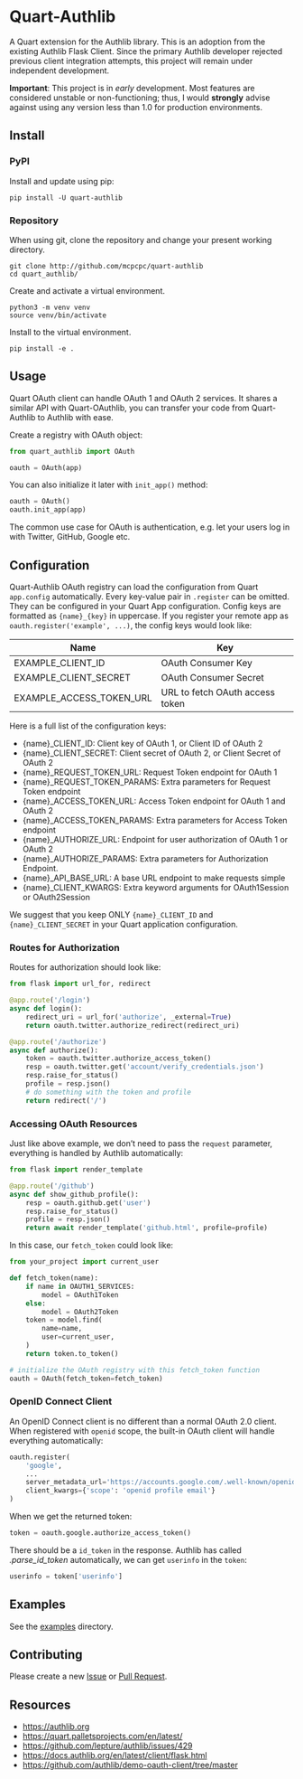 # Quart-Authlib

A Quart extension for the Authlib library. This is an adoption from the existing Authlib Flask Client.  Since the primary Authlib developer rejected previous client integration attempts, this project will remain under independent development.

**Important**: This project is in *early* development. Most features are considered unstable or non-functioning; thus, I would **strongly** advise against using any version less than 1.0 for production environments.

## Install

### PyPI

Install and update using pip:

```shell
pip install -U quart-authlib
```

### Repository

When using git, clone the repository and change your present working directory.

```shell
git clone http://github.com/mcpcpc/quart-authlib
cd quart_authlib/
```

Create and activate a virtual environment.

```shell
python3 -m venv venv
source venv/bin/activate
```

Install to the virtual environment.

```shell
pip install -e .
```

## Usage

Quart OAuth client can handle OAuth 1 and OAuth 2 services. It shares a similar API with Quart-OAuthlib, you can transfer your code from Quart-Authlib to Authlib with ease.

Create a registry with OAuth object:

```python
from quart_authlib import OAuth

oauth = OAuth(app)
```

You can also initialize it later with `init_app()` method:

```python
oauth = OAuth()
oauth.init_app(app)
```

The common use case for OAuth is authentication, e.g. let your users log in with Twitter, GitHub, Google etc.

## Configuration

Quart-Authlib OAuth registry can load the configuration from Quart `app.config` automatically. Every key-value pair in `.register` can be omitted. They can be configured in your Quart App configuration. Config keys are formatted as `{name}_{key}` in uppercase. If you register your remote app as `oauth.register('example', ...)`, the config keys would look like:

| Name                        | Key                                                        |
| --------------------------- | ---------------------------------------------------------- |
| EXAMPLE_CLIENT_ID           | OAuth Consumer Key                                         |
| EXAMPLE_CLIENT_SECRET       | OAuth Consumer Secret                                      |
| EXAMPLE_ACCESS_TOKEN_URL    | URL to fetch OAuth access token                            |

Here is a full list of the configuration keys:

* {name}_CLIENT_ID: Client key of OAuth 1, or Client ID of OAuth 2
* {name}_CLIENT_SECRET: Client secret of OAuth 2, or Client Secret of OAuth 2
* {name}_REQUEST_TOKEN_URL: Request Token endpoint for OAuth 1
* {name}_REQUEST_TOKEN_PARAMS: Extra parameters for Request Token endpoint
* {name}_ACCESS_TOKEN_URL: Access Token endpoint for OAuth 1 and OAuth 2
* {name}_ACCESS_TOKEN_PARAMS: Extra parameters for Access Token endpoint
* {name}_AUTHORIZE_URL: Endpoint for user authorization of OAuth 1 or OAuth 2
* {name}_AUTHORIZE_PARAMS: Extra parameters for Authorization Endpoint.
* {name}_API_BASE_URL: A base URL endpoint to make requests simple
* {name}_CLIENT_KWARGS: Extra keyword arguments for OAuth1Session or OAuth2Session

We suggest that you keep ONLY `{name}_CLIENT_ID` and `{name}_CLIENT_SECRET` in your Quart application configuration.

### Routes for Authorization

Routes for authorization should look like:

```python
from flask import url_for, redirect

@app.route('/login')
async def login():
    redirect_uri = url_for('authorize', _external=True)
    return oauth.twitter.authorize_redirect(redirect_uri)

@app.route('/authorize')
async def authorize():
    token = oauth.twitter.authorize_access_token()
    resp = oauth.twitter.get('account/verify_credentials.json')
    resp.raise_for_status()
    profile = resp.json()
    # do something with the token and profile
    return redirect('/')
```

### Accessing OAuth Resources

Just like above example, we don’t need to pass the `request` parameter, everything is handled by Authlib automatically:

```python
from flask import render_template

@app.route('/github')
async def show_github_profile():
    resp = oauth.github.get('user')
    resp.raise_for_status()
    profile = resp.json()
    return await render_template('github.html', profile=profile)
```

In this case, our `fetch_token` could look like:

```python
from your_project import current_user

def fetch_token(name):
    if name in OAUTH1_SERVICES:
        model = OAuth1Token
    else:
        model = OAuth2Token
    token = model.find(
        name=name,
        user=current_user,
    )
    return token.to_token()

# initialize the OAuth registry with this fetch_token function
oauth = OAuth(fetch_token=fetch_token)
```

### OpenID Connect Client

An OpenID Connect client is no different than a normal OAuth 2.0 client. When registered with `openid` scope, the built-in OAuth client will handle everything automatically:

```python
oauth.register(
    'google',
    ...
    server_metadata_url='https://accounts.google.com/.well-known/openid-configuration',
    client_kwargs={'scope': 'openid profile email'}
)
```

When we get the returned token:

```python
token = oauth.google.authorize_access_token()
```

There should be a `id_token` in the response. Authlib has called *.parse_id_token* automatically, we can get `userinfo` in the `token`:

```python
userinfo = token['userinfo']
```

## Examples

See the [examples](docs/examples) directory.


## Contributing

Please create a new [Issue](https://github.com/mcpcpc/quart-authlib/issues/new) or [Pull Request](https://github.com/mcpcpc/quart-authlib/compare).

## Resources

* https://authlib.org
* https://quart.palletsprojects.com/en/latest/
* https://github.com/lepture/authlib/issues/429
* https://docs.authlib.org/en/latest/client/flask.html
* https://github.com/authlib/demo-oauth-client/tree/master

